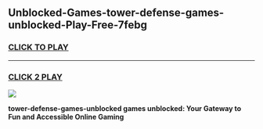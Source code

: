 
## Unblocked-Games-tower-defense-games-unblocked-Play-Free-7febg
<h3>
<a href="https://premium76.site?title=tower-defense-games-unblocked&ref=24M">CLICK TO PLAY</a></h3>
<hr>

<h3>
<a href="https://premium76.site?title=tower-defense-games-unblocked&ref=24M">CLICK 2 PLAY</a>
  
</h3>

<a href="https://premium76.site?title=tower-defense-games-unblocked&ref=24M"><img src="https://clearcache.store/games.png"></a>


**tower-defense-games-unblocked games unblocked: Your Gateway to Fun and Accessible Online Gaming**
